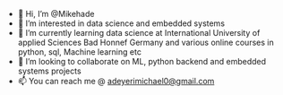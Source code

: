- 👋 Hi, I’m @Mikehade
- 👀 I’m interested in data science and embedded systems
- 🌱 I’m currently learning data science at International University of applied Sciences Bad Honnef Germany and various online courses in python, sql, Machine learning etc
- 💞️ I’m looking to collaborate on ML, python backend and embedded systems projects
- 📫 You can reach me @ adeyerimichael0@gmail.com

<!---
Mikehade/Mikehade is a ✨ special ✨ repository because its `README.md` (this file) appears on your GitHub profile.
You can click the Preview link to take a look at your changes.
--->
